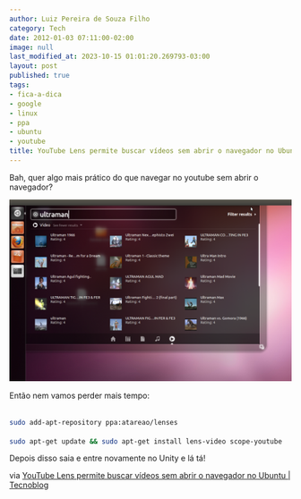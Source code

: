 ```yaml
---
author: Luiz Pereira de Souza Filho
category: Tech
date: 2012-01-03 07:11:00-02:00
image: null
last_modified_at: 2023-10-15 01:01:20.269793-03:00
layout: post
published: true
tags:
- fica-a-dica
- google
- linux
- ppa
- ubuntu
- youtube
title: YouTube Lens permite buscar vídeos sem abrir o navegador no Ubuntu
---
```


Bah, quer algo mais prático do que navegar no youtube sem abrir o navegador?

![YouTube](/wp-content/uploads/2012/01/Screenshot-at-2012-01-02-155617-600x387.png)

Então nem vamos perder mais tempo:

```bash

sudo add-apt-repository ppa:atareao/lenses

sudo apt-get update && sudo apt-get install lens-video scope-youtube

```

Depois disso saia e entre novamente no Unity e lá tá!

via [YouTube Lens permite buscar vídeos sem abrir o navegador no Ubuntu | Tecnoblog](http://tecnoblog.net/87067/youtube-ubuntu/)

